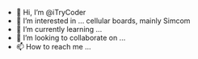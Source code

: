 - 👋 Hi, I’m @iTryCoder
- 👀 I’m interested in ... cellular boards, mainly Simcom
- 🌱 I’m currently learning ...
- 💞️ I’m looking to collaborate on ...
- 📫 How to reach me ...

<!---
iTryCoder/iTryCoder is a ✨ special ✨ repository because its `README.md` (this file) appears on your GitHub profile.
You can click the Preview link to take a look at your changes.
--->

